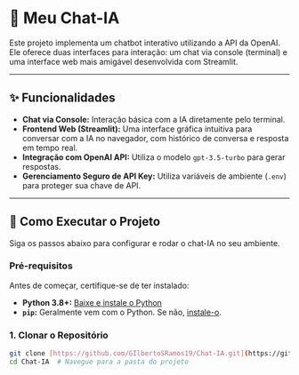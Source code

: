 # 🤖 Meu Chat-IA

Este projeto implementa um chatbot interativo utilizando a API da OpenAI. Ele oferece duas interfaces para interação: um chat via console (terminal) e uma interface web mais amigável desenvolvida com Streamlit.

---

## ✨ Funcionalidades

* **Chat via Console:** Interação básica com a IA diretamente pelo terminal.
* **Frontend Web (Streamlit):** Uma interface gráfica intuitiva para conversar com a IA no navegador, com histórico de conversa e resposta em tempo real.
* **Integração com OpenAI API:** Utiliza o modelo `gpt-3.5-turbo` para gerar respostas.
* **Gerenciamento Seguro de API Key:** Utiliza variáveis de ambiente (`.env`) para proteger sua chave de API.

---

## 🚀 Como Executar o Projeto

Siga os passos abaixo para configurar e rodar o chat-IA no seu ambiente.

### Pré-requisitos

Antes de começar, certifique-se de ter instalado:

* **Python 3.8+:** [Baixe e instale o Python](https://www.python.org/downloads/)
* **`pip`:** Geralmente vem com o Python. Se não, [instale-o](https://pip.pypa.io/en/stable/installation/).

### 1. Clonar o Repositório

```bash
git clone [https://github.com/GIlbertoSRamos19/Chat-IA.git](https://github.com/GIlbertoSRamos19/Chat-IA.git)
cd Chat-IA  # Navegue para a pasta do projeto

